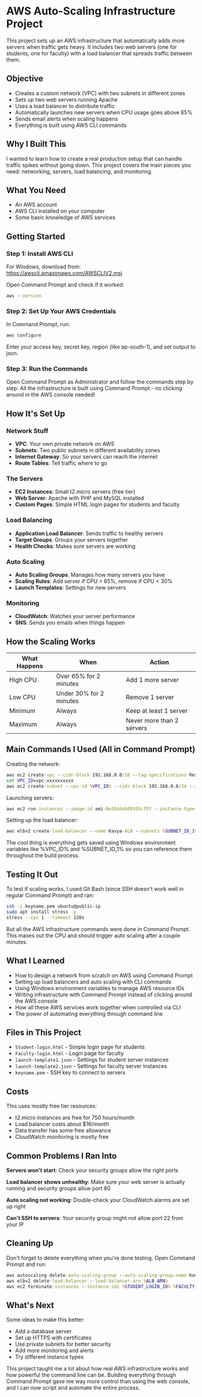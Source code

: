 # AWS Auto-Scaling Infrastructure Project

This project sets up an AWS infrastructure that automatically adds more servers when traffic gets heavy. It includes two web servers (one for students, one for faculty) with a load balancer that spreads traffic between them.

## Objective

- Creates a custom network (VPC) with two subnets in different zones
- Sets up two web servers running Apache
- Uses a load balancer to distribute traffic
- Automatically launches new servers when CPU usage goes above 65%
- Sends email alerts when scaling happens
- Everything is built using AWS CLI commands

## Why I Built This

I wanted to learn how to create a real production setup that can handle traffic spikes without going down. This project covers the main pieces you need: networking, servers, load balancing, and monitoring.

## What You Need

- An AWS account
- AWS CLI installed on your computer
- Some basic knowledge of AWS services

## Getting Started

### Step 1: Install AWS CLI

For Windows, download from: https://awscli.amazonaws.com/AWSCLIV2.msi

Open Command Prompt and check if it worked:
```cmd
aws --version
```

### Step 2: Set Up Your AWS Credentials

In Command Prompt, run:
```cmd
aws configure
```
Enter your access key, secret key, region (like ap-south-1), and set output to json.

### Step 3: Run the Commands

Open Command Prompt as Administrator and follow the commands step by step. All the infrastructure is built using Command Prompt - no clicking around in the AWS console needed!

## How It's Set Up

### Network Stuff
- **VPC**: Your own private network on AWS
- **Subnets**: Two public subnets in different availability zones
- **Internet Gateway**: So your servers can reach the internet
- **Route Tables**: Tell traffic where to go

### The Servers
- **EC2 Instances**: Small t2.micro servers (free tier)
- **Web Server**: Apache with PHP and MySQL installed
- **Custom Pages**: Simple HTML login pages for students and faculty

### Load Balancing
- **Application Load Balancer**: Sends traffic to healthy servers
- **Target Groups**: Groups your servers together
- **Health Checks**: Makes sure servers are working

### Auto Scaling
- **Auto Scaling Groups**: Manages how many servers you have
- **Scaling Rules**: Add server if CPU > 65%, remove if CPU < 30%
- **Launch Templates**: Settings for new servers

### Monitoring
- **CloudWatch**: Watches your server performance
- **SNS**: Sends you emails when things happen

## How the Scaling Works

| What Happens | When | Action |
|-------------|------|---------|
| High CPU | Over 65% for 2 minutes | Add 1 more server |
| Low CPU | Under 30% for 2 minutes | Remove 1 server |
| Minimum | Always | Keep at least 1 server |
| Maximum | Always | Never more than 2 servers |

## Main Commands I Used (All in Command Prompt)

Creating the network:
```cmd
aws ec2 create-vpc --cidr-block 192.168.0.0/16 --tag-specifications ResourceType=vpc,Tags=[{Key=Name,Value=Kavya-vpc}]
set VPC_ID=vpc-xxxxxxxxxx
aws ec2 create-subnet --vpc-id %VPC_ID% --cidr-block 192.168.0.0/24 --availability-zone ap-south-1a
```

Launching servers:
```cmd
aws ec2 run-instances --image-id ami-0e35ddab05955cf57 --instance-type t2.micro --subnet-id %SUBNET_ID_1% --security-group-ids %SG_ID% --associate-public-ip-address
```

Setting up the load balancer:
```cmd
aws elbv2 create-load-balancer --name Kavya-ALB --subnets %SUBNET_ID_1% %SUBNET_ID_2% --security-groups %SG_ID%
```

The cool thing is everything gets saved using Windows environment variables like %VPC_ID% and %SUBNET_ID_1% so you can reference them throughout the build process.

## Testing It Out

To test if scaling works, I used Git Bash (since SSH doesn't work well in regular Command Prompt) and ran:
```bash
ssh -i keyname.pem ubuntu@public-ip
sudo apt install stress -y
stress --cpu 1 --timeout 120s
```

But all the AWS infrastructure commands were done in Command Prompt. This maxes out the CPU and should trigger auto scaling after a couple minutes.

## What I Learned

- How to design a network from scratch on AWS using Command Prompt
- Setting up load balancers and auto scaling with CLI commands
- Using Windows environment variables to manage AWS resource IDs
- Writing infrastructure with Command Prompt instead of clicking around the AWS console
- How all these AWS services work together when controlled via CLI
- The power of automating everything through command line

## Files in This Project

- `Student-login.html` - Simple login page for students
- `Faculty-login.html` - Login page for faculty  
- `launch-template1.json` - Settings for student server instances
- `launch-template2.json` - Settings for faculty server instances
- `keyname.pem` - SSH key to connect to servers

## Costs

This uses mostly free tier resources:
- t2.micro instances are free for 750 hours/month
- Load balancer costs about $16/month
- Data transfer has some free allowance
- CloudWatch monitoring is mostly free

## Common Problems I Ran Into

**Servers won't start**: Check your security groups allow the right ports

**Load balancer shows unhealthy**: Make sure your web server is actually running and security groups allow port 80

**Auto scaling not working**: Double-check your CloudWatch alarms are set up right

**Can't SSH to servers**: Your security group might not allow port 22 from your IP

## Cleaning Up

Don't forget to delete everything when you're done testing. Open Command Prompt and run:
```cmd
aws autoscaling delete-auto-scaling-group --auto-scaling-group-name Kavya-ASG --force-delete
aws elbv2 delete-load-balancer --load-balancer-arn %ALB_ARN%
aws ec2 terminate-instances --instance-ids %STUDENT_LOGIN_ID% %FACULTY_LOGIN_ID%
```

## What's Next

Some ideas to make this better:
- Add a database server
- Set up HTTPS with certificates
- Use private subnets for better security
- Add more monitoring and alerts
- Try different instance types

This project taught me a lot about how real AWS infrastructure works and how powerful the command line can be. Building everything through Command Prompt gave me way more control than using the web console, and I can now script and automate the entire process.
